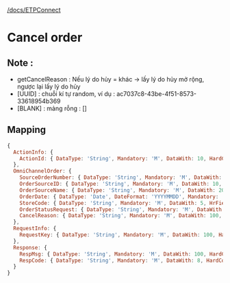 [/docs/ETPConnect](/docs/ETPConnect)

# Cancel order

## Note : 
* getCancelReason : Nếu lý do hủy = khác -> lấy lý do hủy mở rộng, ngược lại lấy lý do hủy
* [UUID] : chuỗi kí tự random, ví dụ : ac7037c8-43be-4f51-8573-33618954b369
* [BLANK] : mảng rỗng : []

## Mapping

```js
{
  ActionInfo: {
    ActionId: { DataType: 'String', Mandatory: 'M', DataWith: 10, HardCode: 'ORDCNCL_R' },
  },
  OmniChannelOrder: {
    SourceOrderNumber: { DataType: 'String', Mandatory: 'M', DataWith: 20, HrField: 'order_number' },
    OrderSourceID: { DataType: 'String', Mandatory: 'M', DataWith: 10, HardCode: 'ST999' },
    OrderSourceName: { DataType: 'String', Mandatory: 'M', DataWith: 20, HardCode: 'ECOM' },
    OrderDate: { DataType: 'Date', DateFormat: 'YYYYMMDD', Mandatory: 'M', DataWith: 8, HrField: 'created_at' },
    StoreCode: { DataType: 'String', Mandatory: 'M', DataWith: 5, HrField: 'pos_code_location' },
    OrderStatusRequest: { DataType: 'String', Mandatory: 'M', DataWith: 10, HardCode: '14' },
    CancelReason: { DataType: 'String', Mandatory: 'M', DataWith: 100, HardCode: '14', GetValue: getCancelReason },
  },
  RequestInfo: {
    RequestKey: { DataType: 'String', Mandatory: 'M', DataWith: 100, HardCode: '[UUID]' },
  },
  Response: {
    RespMsg: { DataType: 'String', Mandatory: 'M', DataWith: 100, HardCode: '[BLANK]' },
    RespCode: { DataType: 'String', Mandatory: 'M', DataWith: 8, HardCode: '[BLANK]' },
  }
}
```
